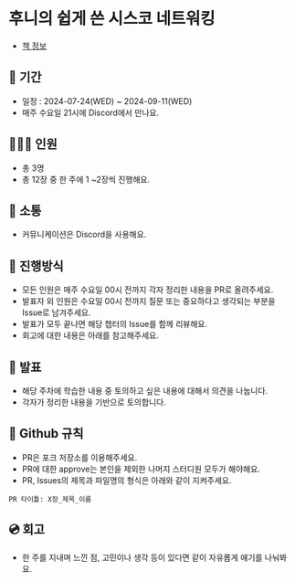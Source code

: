 # 후니의 쉽게 쓴 시스코 네트워킹
- [책 정보](https://www.yes24.com/Product/Goods/113485068)
## 📆 기간
- 일정 : 2024-07-24(WED) ~ 2024-09-11(WED)
- 매주 수요일 21시에 Discord에서 만나요.

## 👨‍👩‍👦 인원
- 총 3명
- 총 12장 중 한 주에 1 ~2장씩 진행해요.

## 🌈 소통
- 커뮤니케이션은 Discord을 사용해요.

## 📜 진행방식
- 모든 인원은 매주 수요일 00시 전까지 각자 정리한 내용을 PR로 올려주세요.
- 발표자 외 인원은 수요일 00시 전까지 질문 또는 중요하다고 생각되는 부분을 Issue로 남겨주세요.
- 발표가 모두 끝나면 해당 챕터의 Issue를 함께 리뷰해요.
- 회고에 대한 내용은 아래를 참고해주세요.

## 🎤 발표
- 해당 주차에 학습한 내용 중 토의하고 싶은 내용에 대해서 의견을 나눕니다.
- 각자가 정리한 내용을 기반으로 토의합니다.

## 🤝 Github 규칙
- PR은 포크 저장소를 이용해주세요.
- PR에 대한 approve는 본인을 제외한 나머지 스터디원 모두가 해야해요.
- PR, Issues의 제목과 파일명의 형식은 아래와 같이 지켜주세요.
```
PR 타이틀: X장_제목_이름
```

## 💿 회고
- 한 주를 지내며 느낀 점, 고민이나 생각 등이 있다면 같이 자유롭게 얘기를 나눠봐요.
